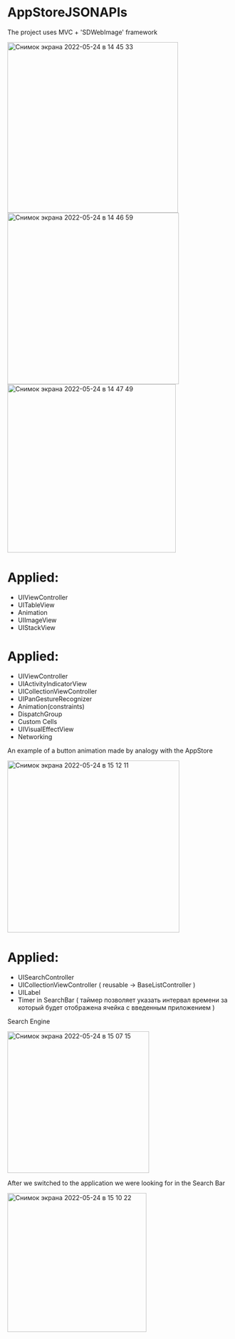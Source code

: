 # AppStoreJSONAPIs


 
The project uses MVC + 'SDWebImage' framework

<img width="383" alt="Снимок экрана 2022-05-24 в 14 45 33" src="https://user-images.githubusercontent.com/105271727/170027333-a51a9fd2-f70d-4662-be35-f5943aa3a7a6.png">

<img width="385" alt="Снимок экрана 2022-05-24 в 14 46 59" src="https://user-images.githubusercontent.com/105271727/170027511-f8da023d-2bc8-4d72-91fa-f80e628c4aa3.png">

<img width="378" alt="Снимок экрана 2022-05-24 в 14 47 49" src="https://user-images.githubusercontent.com/105271727/170027656-a7fcd6f0-faf1-4635-b249-c2eb00c524b3.png">


# Applied: 

- UIViewController
- UITableView
- Animation
- UIImageView
- UIStackView

# Applied: 

- UIViewController
- UIActivityIndicatorView
- UICollectionViewController
- UIPanGestureRecognizer
- Animation(constraints) 
- DispatchGroup
- Custom Cells 
- UIVisualEffectView
- Networking 

An example of a button animation made by analogy with the AppStore

<img width="386" alt="Снимок экрана 2022-05-24 в 15 12 11" src="https://user-images.githubusercontent.com/105271727/170031848-876ff660-3616-4f46-b315-4ff352e58d43.png">

# Applied:

- UISearchController
- UICollectionViewController ( reusable -> BaseListController ) 
- UILabel
- Timer in SearchBar ( таймер позволяет указать интервал времени за который будет отображена ячейка с введенным приложением )

Search Engine 

<img width="318" alt="Снимок экрана 2022-05-24 в 15 07 15" src="https://user-images.githubusercontent.com/105271727/170030998-16ed7c7d-8d5f-4704-a6e1-2db42b1d8170.png">

After we switched to the application we were looking for in the Search Bar 

<img width="312" alt="Снимок экрана 2022-05-24 в 15 10 22" src="https://user-images.githubusercontent.com/105271727/170031502-6c457691-f523-4951-894a-7df55b73421a.png">




